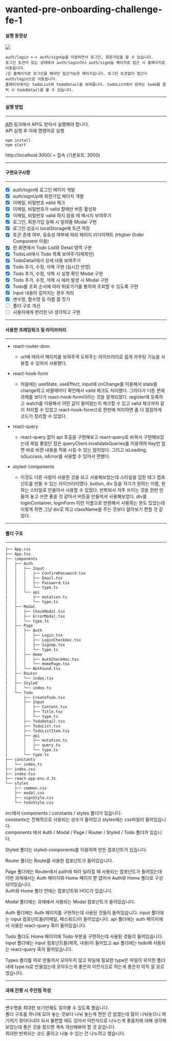# wanted-pre-onboarding-challenge-fe-1

#### 실행 동영상

<img src="https://user-images.githubusercontent.com/72038224/213517200-3ba26b90-5c2e-4408-a457-56b818525831.mov">

    auth/login <-> auth/signUp을 이동하면서 로그인, 회원가입을 할 수 있습니다.     
    로그인 토큰이 있는 상태에서 auth/login이나 auth/signUp 페이지로 접근 시 홈페이지로 이동됩니다.   
    /은 홈페이지로 로그인을 해야만 접근가능한 페이지입니다. 로그인 토큰없이 접근시 auth/login으로 이동됩니다.      
    홈페이지에서는 todoList와 todoDetail을 보여줍니다. todoList에서 원하는 todo를 클릭 시 todoDetail을 볼 수 있습니다.   

***
#### 실행 방법
***

[API](https://github.com/starkoora/wanted-pre-onboarding-challenge-fe-1-api) 링크에서 API도 받아서 실행해야 합니다.    
API 실행 후 아래 명령어로 실행

    npm install
    npm start

http://localhost:3000/ > 접속 (기본포트: 3000)

***
#### 구현요구사항
***

- [x]  auth/login에 로그인 페이지 개발
- [x]  auth/signUp에 회원가입 페이지 개발
- [x]  이메일, 비밀번호 valid 체크
- [x]  이메일, 비밀번호가 valid 할때만 버튼 활성화
- [x]  이메일, 비밀번호 valid 하지 않을 때 메시지 보여주기
- [x]  로그인, 회원가입 실패 시 알려줄 Modal 구현
- [x]  로그인 성공시 localStorage에 토큰 저장
- [x]  토큰 존재 여부, 유효성 여부에 따라 페이지 리다이렉트 (Higher Order Component 이용)
- [x]  한 화면에서 Todo List와 Detail 영역 구분
- [x]  TodoList에서 Todo 목록 보여주기(제목만)
- [x]  TodoDetail에서 상세 내용 보여주기
- [x]  Todo 추가, 수정, 삭제 구현 (실시간 반영)
- [x]  Todo 추가, 수정, 삭제 시 실행 확인 Modal 구현
- [x]  Todo 추가, 수정, 삭제 시 에러 발생 시 Modal 구현
- [x]  Todo를 조회 순서에 따라 뒤로가기를 통하여 조회할 수 있도록 구현
- [x]  input 내용이 길어지는 경우 처리
- [x]  변수명, 함수명 등 이름 잘 짓기   
- [ ]  폴더 구조 개선
- [ ]  사용자에게 편리한 UI 생각하고 구현

***
#### 사용한 프레임워크 및 라이브러리
***

- react-router-dom
    - url에 따라서 페이지를 보여주게 도와주는 라이브러리로 쉽게 라우팅 기능을 사용할 수 있어서 사용했다.

- react-hook-form
    - 처음에는 useState, useEffect, input에 onChange를 이용해서 state를 change하고 바뀔때마다 확인해서 vaild 체크도 처리했다. 그러다가 다른 분에 과제를 보다가 react-hook-form이라는 것을 알게되었다. register에 등록하고 watch를 이용해서 어떤 값이 들어왔는지 체크할 수 있고 valid 체크까지 같이 처리할 수 있었고 react-hook-form으로 한번에 처리하면 좀 더 깔끔하게 코드가 정리할 수 있었다.

- react-query
    - react-query 없이 api 호출을 구현해보고 react-query로 바꿔서 구현해보았는데 제일 좋았던 점은 queryClient.invalidateQueries를 이용하여 Key만 알면 바로 바뀐 내용을 적용 시킬 수 있는 점이었다. 그리고 isLoading, isSuccess, isError를 사용할 수 있어서 편했다.   
    
- styled-components 
    - 이것도 다른 사람이 사용한 것을 보고 사용해보았는데 스타일을 입힌 태그 컴포넌트를 만들 수 있는 라이브러리였다. button, div 등을 자기가 원하는 이름, 원하는 스타일로 만들어서 사용할 수 있었다. 반복되서 자주 쓰이는 것을 한번 만들어 놓고 쓰면 좋을 것 같아서 버튼을 만들어서 사용해보았다. div를 loginContainer, loginForm 이런 이름으로 반환해서 사용하는 분도 있었는데 이렇게 하면 그냥 div로 하고 className을 주는 것보다 알아보기 편할 것 같았다.   

***
#### 폴더 구조
***

```bash
├── App.css
├── App.tsx
├── components
│   ├── Auth
│   │   ├── Input
│   │   │   ├── ConfirmPassword.tsx  
│   │   │   ├── Email.tsx
│   │   │   ├── Password.tsx
│   │   │   └── type.ts
│   │   └── api
│   │       ├── mutation.ts
│   │       └── type.ts
│   ├── Modal
│   │   ├── CheckModal.tsx
│   │   ├── ErrorModal.tsx
│   │   └── type.ts
│   ├── Page
│   │   ├── Auth
│   │   │   ├── Login.tsx
│   │   │   ├── LoginCheckHoc.tsx
│   │   │   ├── SignUp.tsx
│   │   │   └── type.ts
│   │   ├── Home
│   │   │   ├── AuthCheckHoc.tsx
│   │   │   └── HomePage.tsx
│   │   └── NotFound.tsx
│   ├── Router
│   │   └── index.tsx
│   ├── Styled
│   │   └── index.ts
│   └── Todo
│       ├── CreateTodo.tsx
│       ├── Input
│       │   ├── Content.tsx
│       │   ├── Title.tsx
│       │   └── type.ts
│       ├── TodoDetail.tsx
│       ├── TodoList.tsx
│       ├── TodoListItem.tsx
│       ├── api
│       │   ├── mutation.ts
│       │   ├── query.ts
│       │   └── type.ts
│       └── type.ts
├── constants
│   └── index.ts
├── index.css
├── index.tsx
├── react-app-env.d.ts
└── styles
    ├── common.css
    ├── modal.css
    ├── signStyle.css
    └── todoStyle.css
```

src에서 components / constants / styles 폴더가 있습니다.   
constants는 전체적으로 사용되는 상수가 들어있고 styles에는 css파일이 들어있습니다.   
components 에서 Auth / Modal / Page / Router / Styled / Todo 폴더가 있습니다.    

Styled 폴더는 styled-components를 이용하여 만든 컴포넌트가 있습니다.    

Router 폴더는 Route를 사용한 컴포넌트가 들어있습니다.   

Page 폴더에는 Router에서 path에 따라 달라질 때 사용되는 컴포넌트가 들어있는데 이번 과제에서는 Auth 페이지와 Home 페이지 뿐 없어서 Auth와 Home 폴더로 구성되어있습니다.   
Auth와 Home 폴더 안에는 컴포넌트와 HOC가 있습니다.   

Modal 폴더에는 과제에서 사용되는 Modal 컴포넌트가 들어있습니다.   

Auth 폴더에는 Auth 페이지를 구현하는데 사용된 것들이 들어있습니다. input 폴더에는 input 컴포넌트들(이메일, 패스워드)이 들어있습니다. api 폴더에는 auth 페이지에서 사용된 react-query 훅이 들어있습니다.

Todo 폴더도 Home 페이지에 Todo 부분을 구현하는데 사용된 것들이 들어있습니다. input 폴더에는 input 컴포넌트들(제목, 내용)이 들어있고 api 폴더에는 todo에 사용되는 react-query 훅이 들어있습니다.   

Types 폴더를 따로 만들어서 모아두지 않고 파일에 필요한 type은 파일이 위치한 폴더 내에 type.ts로 만들었는데 모아두는게 좋은지 이런식으로 하는게 좋은지 아직 잘 모르겠습니다.   

***
#### 과제 진행 시 주안점 작성
***

변수명을 최대한 보기만해도 알아볼 수 있도록 했습니다.   
폴더 구조를 하나에 모아 놓는 것보다 나눠 놓는게 편한 건 알겠는데 많이 나눠놓으니 여기저기 찾아다녀야 되서 불편할 때도 있어서 어떤식으로 나누는게 좋을지에 대해 생각해보았는데 좋은 것을 찾으면 계속 개선해봐야 할 것 같습니다.    
최대한 반복되는 코드 줄이고 나눌 수 있는 건 나누려고 했습니다.   
